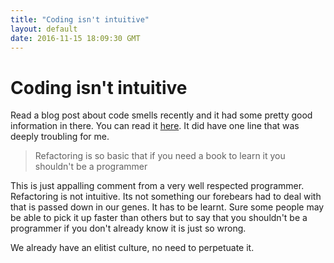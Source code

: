 ```yaml
---
title: "Coding isn't intuitive"
layout: default
date: 2016-11-15 18:09:30 GMT
---
```


# Coding isn't intuitive
Read a blog post about code smells recently and it had some pretty good information in there. You can read it [here](https://blog.codinghorror.com/code-smells/). It did have one line that was deeply troubling for me. 

> Refactoring is so basic that if you need a book to learn it you shouldn't be a programmer

This is just appalling comment from a very well respected programmer. Refactoring is not intuitive. Its not something our forebears had to deal with that is passed down in our genes. It has to be learnt. Sure some people may be able to pick it up faster than others but to say that you shouldn't be a programmer if you don't already know it is just so wrong.

We already have an elitist culture, no need to perpetuate it.
